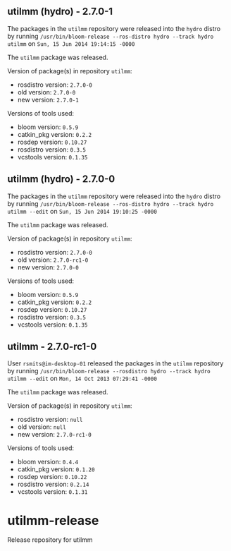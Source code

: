 ## utilmm (hydro) - 2.7.0-1

The packages in the `utilmm` repository were released into the `hydro` distro by running `/usr/bin/bloom-release --ros-distro hydro --track hydro utilmm` on `Sun, 15 Jun 2014 19:14:15 -0000`

The `utilmm` package was released.

Version of package(s) in repository `utilmm`:
- rosdistro version: `2.7.0-0`
- old version: `2.7.0-0`
- new version: `2.7.0-1`

Versions of tools used:
- bloom version: `0.5.9`
- catkin_pkg version: `0.2.2`
- rosdep version: `0.10.27`
- rosdistro version: `0.3.5`
- vcstools version: `0.1.35`


## utilmm (hydro) - 2.7.0-0

The packages in the `utilmm` repository were released into the `hydro` distro by running `/usr/bin/bloom-release --ros-distro hydro --track hydro utilmm --edit` on `Sun, 15 Jun 2014 19:10:25 -0000`

The `utilmm` package was released.

Version of package(s) in repository `utilmm`:
- rosdistro version: `2.7.0-0`
- old version: `2.7.0-rc1-0`
- new version: `2.7.0-0`

Versions of tools used:
- bloom version: `0.5.9`
- catkin_pkg version: `0.2.2`
- rosdep version: `0.10.27`
- rosdistro version: `0.3.5`
- vcstools version: `0.1.35`


## utilmm - 2.7.0-rc1-0

User `rsmits@im-desktop-01` released the packages in the `utilmm` repository by running `/usr/bin/bloom-release --rosdistro hydro --track hydro utilmm --edit` on `Mon, 14 Oct 2013 07:29:41 -0000`

The `utilmm` package was released.

Version of package(s) in repository `utilmm`:
- rosdistro version: `null`
- old version: `null`
- new version: `2.7.0-rc1-0`

Versions of tools used:
- bloom version: `0.4.4`
- catkin_pkg version: `0.1.20`
- rosdep version: `0.10.22`
- rosdistro version: `0.2.14`
- vcstools version: `0.1.31`


utilmm-release
==============

Release repository for utilmm
